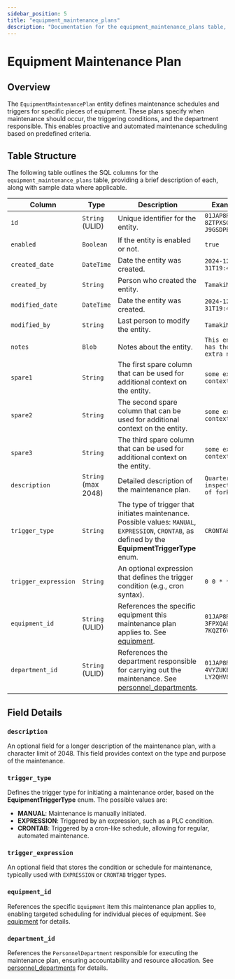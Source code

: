 ```yaml
---
sidebar_position: 5
title: "equipment_maintenance_plans"
description: "Documentation for the equipment_maintenance_plans table, outlining its columns and structure."
---
```


# Equipment Maintenance Plan

## Overview

The `EquipmentMaintenancePlan` entity defines maintenance schedules and triggers for specific pieces of equipment. These
plans specify when maintenance should occur, the triggering conditions, and the department responsible. This enables
proactive and automated maintenance scheduling based on predefined criteria.

## Table Structure

The following table outlines the SQL columns for the `equipment_maintenance_plans` table, providing a brief description
of each, along with sample data where applicable.

| Column               | Type                | Description                                                                                                                                           | Example                             |
|----------------------|---------------------|-------------------------------------------------------------------------------------------------------------------------------------------------------|-------------------------------------|
| `id`                 | `String` (ULID)     | Unique identifier for the entity.                                                                                                                     | `01JAP8RJBN-8ZTPXSGY-J9GSDPE1`      |
| `enabled`            | `Boolean`           | If the entity is enabled or not.                                                                                                                      | `true`                              |
| `created_date`       | `DateTime`          | Date the entity was created.                                                                                                                          | `2024-12-31T19:48:44Z`              |
| `created_by`         | `String`            | Person who created the entity.                                                                                                                        | `TamakiMES`                         |
| `modified_date`      | `DateTime`          | Date the entity was created.                                                                                                                          | `2024-12-31T19:48:44Z`              |
| `modified_by`        | `String`            | Last person to modify the entity.                                                                                                                     | `TamakiMES`                         |
| `notes`              | `Blob`              | Notes about the entity.                                                                                                                               | `This entity has these extra notes` | 
| `spare1`             | `String`            | The first spare column that can be used for additional context on the entity.                                                                         | `some extra context 1`              |
| `spare2`             | `String`            | The second spare column that can be used for additional context on the entity.                                                                        | `some extra context 2`              |
| `spare3`             | `String`            | The third spare column that can be used for additional context on the entity.                                                                         | `some extra context 3`              |
| `description`        | `String` (max 2048) | Detailed description of the maintenance plan.                                                                                                         | `Quarterly inspection of forklift`  |
| `trigger_type`       | `String`            | The type of trigger that initiates maintenance. Possible values: `MANUAL`, `EXPRESSION`, `CRONTAB`, as defined by the **EquipmentTriggerType** enum.  | `CRONTAB`                           |
| `trigger_expression` | `String`            | An optional expression that defines the trigger condition (e.g., cron syntax).                                                                        | `0 0 * * 1`                         |
| `equipment_id`       | `String` (ULID)     | References the specific equipment this maintenance plan applies to. See [equipment](../equipment-model/equipment).                                    | `01JAP8R5RT-3FPXQABY-7KQZT6VF`      |
| `department_id`      | `String` (ULID)     | References the department responsible for carrying out the maintenance. See [personnel_departments](../personnel-model/personnel-department).         | `01JAP8RJBN-4VYZUKE1-LY2QHV8X`      |

## Field Details

### `description`

An optional field for a longer description of the maintenance plan, with a character limit of 2048. This field provides
context on the type and purpose of the maintenance.

### `trigger_type`

Defines the trigger type for initiating a maintenance order, based on the **EquipmentTriggerType** enum. The possible values are:

- **MANUAL**: Maintenance is manually initiated.
- **EXPRESSION**: Triggered by an expression, such as a PLC condition.
- **CRONTAB**: Triggered by a cron-like schedule, allowing for regular, automated maintenance.

### `trigger_expression`

An optional field that stores the condition or schedule for maintenance, typically used with `EXPRESSION` or `CRONTAB`
trigger types.

### `equipment_id`

References the specific `Equipment` item this maintenance plan applies to, enabling targeted scheduling for individual
pieces of equipment. 
See [equipment](../equipment-model/equipment) for details.

### `department_id`

References the `PersonnelDepartment` responsible for executing the maintenance plan, ensuring accountability and
resource allocation. 
See [personnel_departments](../personnel-model/personnel-department) for details.